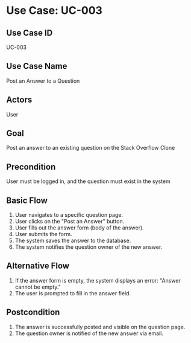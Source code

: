 # Use Case: UC-003

## Use Case ID

UC-003

## Use Case Name

Post an Answer to a Question

## Actors

User

## Goal

Post an answer to an existing question on the Stack Overflow Clone

## Precondition

User must be logged in, and the question must exist in the system

## Basic Flow

1. User navigates to a specific question page.
2. User clicks on the "Post an Answer" button.
3. User fills out the answer form (body of the answer).
4. User submits the form.
5. The system saves the answer to the database.
6. The system notifies the question owner of the new answer.

## Alternative Flow

1. If the answer form is empty, the system displays an error: "Answer cannot be empty."
2. The user is prompted to fill in the answer field.

## Postcondition

1. The answer is successfully posted and visible on the question page.
2. The question owner is notified of the new answer via email.
